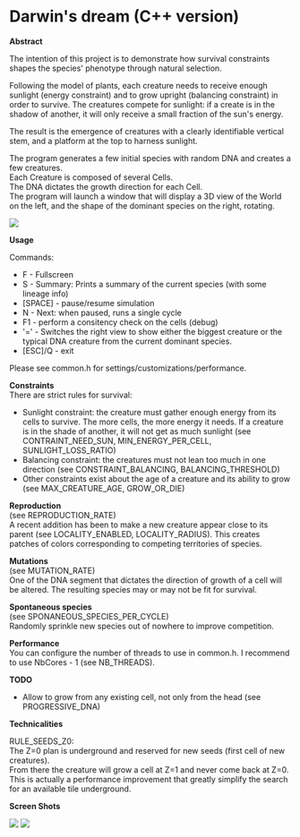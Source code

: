 Darwin's dream (C++ version)
=================

<b>Abstract</b><br/>

The intention of this project is to demonstrate how survival constraints shapes the species' phenotype through natural selection.

Following the model of plants, each creature needs to receive enough sunlight (energy constraint) and to grow upright (balancing constraint) in order to survive. The creatures compete for sunlight: if a create is in the shadow of another, it will only receive a small fraction of the sun's energy.

The result is the emergence of creatures with a clearly identifiable vertical stem, and a platform at the top to harness sunlight.

The program generates a few initial species with random DNA and creates a few creatures.<br/>
Each Creature is composed of several Cells.<br/>
The DNA dictates the growth direction for each Cell.<br/>
The program will launch a window that will display a 3D view of the World on the left, and the shape of the dominant species on the right, rotating.

![](https://raw.github.com/benji/darwins-dream-cpp/master/docs/screenshot-4.png)

<b>Usage</b><br/>

Commands:
  * F - Fullscreen
  * S - Summary: Prints a summary of the current species (with some lineage info)
  * [SPACE] - pause/resume simulation
  * N - Next: when paused, runs a single cycle
  * F1 - perform a consitency check on the cells (debug)
  * '=' - Switches the right view to show either the biggest creature or the typical DNA creature from the current dominant species.
  * [ESC]/Q - exit

Please see common.h for settings/customizations/performance.

<b>Constraints</b><br/>
There are strict rules for survival:
  * Sunlight constraint: the creature must gather enough energy from its cells to survive. The more cells, the more energy it needs. If a creature is in the shade of another, it will not get as much sunlight (see CONTRAINT_NEED_SUN, MIN_ENERGY_PER_CELL, SUNLIGHT_LOSS_RATIO)
  * Balancing constraint: the creatures must not lean too much in one direction (see CONSTRAINT_BALANCING, BALANCING_THRESHOLD)
  * Other constraints exist about the age of a creature and its ability to grow (see MAX_CREATURE_AGE, GROW_OR_DIE)

<b>Reproduction</b><br/>
(see REPRODUCTION_RATE)<br/>
A recent addition has been to make a new creature appear close to its parent (see LOCALITY_ENABLED, LOCALITY_RADIUS). This creates patches of colors corresponding to competing territories of species.

<b>Mutations</b><br/>
(see MUTATION_RATE)<br/>
One of the DNA segment that dictates the direction of growth of a cell will be altered. The resulting species may or may not be fit for survival.

<b>Spontaneous species</b><br/>
(see SPONANEOUS_SPECIES_PER_CYCLE)<br/>
Randomly sprinkle new species out of nowhere to improve competition.

<b>Performance</b><br/>
You can configure the number of threads to use in common.h. I recommend to use NbCores - 1 (see NB_THREADS).

<b>TODO</b><br/>
- Allow to grow from any existing cell, not only from the head (see PROGRESSIVE_DNA)

<b>Technicalities</b><br/>

RULE_SEEDS_Z0:<br/>
The Z=0 plan is underground and reserved for new seeds (first cell of new creatures).<br/>
From there the creature will grow a cell at Z=1 and never come back at Z=0.<br/>
This is actually a performance improvement that greatly simplify the search for an available tile underground.

<b>Screen Shots</b><br/>

![](https://raw.github.com/benji/darwins-dream-cpp/master/docs/screenshot-1.png)
![](https://raw.github.com/benji/darwins-dream-cpp/master/docs/screenshot-3.png)
